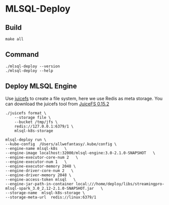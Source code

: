 # MLSQL-Deploy

## Build

```
make all
```

## Command

```shell
./mlsql-deploy --version
./mlsql-deploy --help
```

## Deploy MLSQL Engine

Use [juicefs](https://github.com/juicedata/juicefs) to create a file system, here we use Redis as meta storage.
You can download the juicefs tool from [JuiceFS 0.15.2](https://github.com/juicedata/juicefs/releases/tag/v0.15.2)

```shell
./juicefs format \
	--storage file \
	--bucket /tmp/jfs \
	redis://127.0.0.1:6379/1 \
	mlsql-k8s-storage
```


```shell
mlsql-deploy run \
--kube-config  /Users/allwefantasy/.kube/config \
--engine-name mlsql-k8s   \
--engine-image localhost:32000/mlsql-engine:3.0-2.1.0-SNAPSHOT   \
--engine-executor-core-num 2   \
--engine-executor-num 1   \
--engine-executor-memory 2048 \
--engine-driver-core-num 2   \
--engine-driver-memory 2048 \
--engine-access-token mlsql   \
--engine-jar-path-in-container local:///home/deploy/libs/streamingpro-mlsql-spark_3.0_2.12-2.1.0-SNAPSHOT.jar   \
--storage-name  mlsql-k8s-storage \
--storage-meta-url  redis://linux:6379/1
```